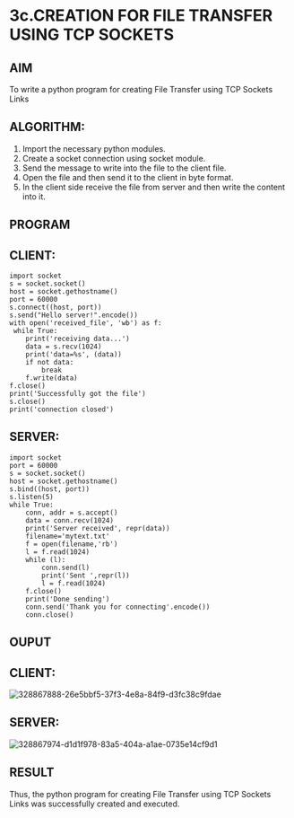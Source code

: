 # 3c.CREATION FOR FILE TRANSFER USING TCP SOCKETS
## AIM
To write a python program for creating File Transfer using TCP Sockets Links
## ALGORITHM:
1. Import the necessary python modules.
2. Create a socket connection using socket module.
3. Send the message to write into the file to the client file.
4. Open the file and then send it to the client in byte format.
5. In the client side receive the file from server and then write the content into it.
## PROGRAM
## CLIENT:
```
import socket
s = socket.socket()
host = socket.gethostname()
port = 60000
s.connect((host, port))
s.send("Hello server!".encode())
with open('received_file', 'wb') as f:
 while True:
    print('receiving data...')
    data = s.recv(1024)
    print('data=%s', (data))
    if not data:
        break
    f.write(data)
f.close()
print('Successfully got the file')
s.close()
print('connection closed')
```
## SERVER:
```
import socket 
port = 60000 
s = socket.socket() 
host = socket.gethostname() 
s.bind((host, port)) 
s.listen(5) 
while True:
    conn, addr = s.accept() 
    data = conn.recv(1024)
    print('Server received', repr(data))
    filename='mytext.txt'
    f = open(filename,'rb')
    l = f.read(1024)
    while (l):
        conn.send(l)
        print('Sent ',repr(l))
        l = f.read(1024)
    f.close()
    print('Done sending')
    conn.send('Thank you for connecting'.encode())
    conn.close()
```
## OUPUT
## CLIENT:
![328867888-26e5bbf5-37f3-4e8a-84f9-d3fc38c9fdae](https://github.com/MADHUVATHANI/3c.FILE_TRANSFER_USING_TCP_SOCKETS/assets/149986415/02a489df-697c-4c37-83d5-818d5e297c27)
## SERVER:
![328867974-d1d1f978-83a5-404a-a1ae-0735e14cf9d1](https://github.com/MADHUVATHANI/3c.FILE_TRANSFER_USING_TCP_SOCKETS/assets/149986415/82e046a7-3f4e-4b67-86e2-ccd954b17bca)

## RESULT
Thus, the python program for creating File Transfer using TCP Sockets Links was 
successfully created and executed.
